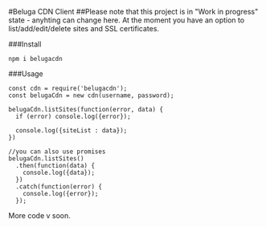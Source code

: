 #Beluga CDN Client
##Please note that this project is in "Work in progress" state - anyhting can change here.
At the moment you have an option to list/add/edit/delete sites and SSL certificates.

###Install
```
npm i belugacdn
```

###Usage
```
const cdn = require('belugacdn');
const belugaCdn = new cdn(username, password);

belugaCdn.listSites(function(error, data) {
  if (error) console.log({error});

  console.log({siteList : data});
})

//you can also use promises
belugaCdn.listSites()
  .then(function(data) {
    console.log({data});
  })
  .catch(function(error) {
    console.log({error});
  });
```

More code v soon.
